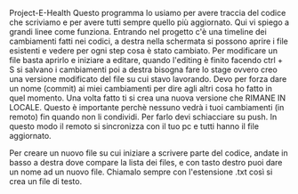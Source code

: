 Project-E-Health
Questo programma lo usiamo per avere traccia del codice che scriviamo e per avere tutti sempre quello più aggiornato.
Qui vi spiego a grandi linee come funziona. Entrando nel progetto c'è una timeline dei cambiamenti fatti nei codici, a destra nella schermata si possono aprire i file esistenti e vedere per ogni step cosa è stato cambiato.
Per modificare un file basta aprirlo e iniziare a editare, quando l'editing è finito facendo ctrl + S si salvano i cambiamenti poi a destra bisogna fare lo stage ovvero creo una versione modificato del file
su cui stavo lavorando. Devo per forza dare un nome (commit) ai miei cambiamenti per dire agli altri cosa ho fatto in quel momento. Una volta fatto ti si crea una nuova versione che RIMANE IN LOCALE. Questo è importante
perchè nessuno vedrà i tuoi cambiamenti (in remoto) fin quando non li condividi. Per farlo devi schiacciare su push. In questo modo il remoto si sincronizza con il tuo pc e tutti hanno il file aggiornato.

Per creare un nuovo file su cui iniziare a scrivere parte del codice, andate in basso a destra dove compare la lista dei files, e con tasto destro puoi dare un nome ad un nuovo file. 
Chiamalo sempre con l'estensione .txt così si crea un file di testo.
